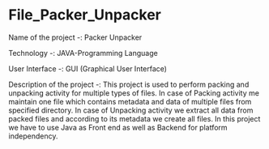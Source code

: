 # File_Packer_Unpacker

Name of the project -: Packer Unpacker

Technology -: JAVA-Programming Language

User Interface -: GUI (Graphical User Interface)

Description of the project -: This project is used to perform packing and unpacking activity for multiple types of files. In case of Packing activity me maintain one file which contains metadata and data of multiple files from specified directory. In case of Unpacking activity we extract all data from packed files and according to its metadata we create all files. In this project we have to use Java as Front end as well as Backend for platform independency.

